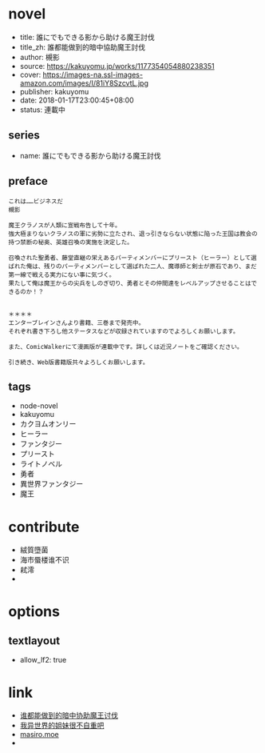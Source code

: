 # novel

- title: 誰にでもできる影から助ける魔王討伐
- title_zh: 誰都能做到的暗中協助魔王討伐
- author: 槻影
- source: https://kakuyomu.jp/works/1177354054880238351
- cover: https://images-na.ssl-images-amazon.com/images/I/81iY8SzcvtL.jpg
- publisher: kakuyomu
- date: 2018-01-17T23:00:45+08:00
- status: 連載中

## series

- name: 誰にでもできる影から助ける魔王討伐

## preface


```
これは……ビジネスだ
槻影

魔王クラノスが人類に宣戦布告して十年。
強大極まりないクラノスの軍に劣勢に立たされ、退っ引きならない状態に陥った王国は教会の持つ禁断の秘奥、英雄召喚の実施を決定した。

召喚された聖勇者、藤堂直継の栄えあるパーティメンバーにプリースト（ヒーラー）として選ばれた俺は、残りのパーティメンバーとして選ばれた二人、魔導師と剣士が原石であり、まだ第一線で戦える実力にない事に気づく。
果たして俺は魔王からの尖兵をしのぎ切り、勇者とその仲間達をレベルアップさせることはできるのか！？


＊＊＊＊
エンターブレインさんより書籍、三巻まで発売中。
それぞれ書き下ろし他ステータスなどが収録されていますのでよろしくお願いします。

また、ComicWalkerにて漫画版が連載中です。詳しくは近況ノートをご確認ください。

引き続き、Web版書籍版共々よろしくお願いします。
```

## tags

- node-novel
- kakuyomu
- カクヨムオンリー
- ヒーラー
- ファンタジー
- プリースト
- ライトノベル
- 勇者
- 異世界ファンタジー
- 魔王

# contribute

- 絨質墮菌
- 海市蜃楼谁不识
- 弒澪
- 

# options

## textlayout

- allow_lf2: true

# link

- [谁都能做到的暗中协助魔王讨伐](https://tieba.baidu.com/f?kw=%E8%B0%81%E9%83%BD%E8%83%BD%E5%81%9A%E5%88%B0%E7%9A%84%E6%9A%97%E4%B8%AD%E5%8D%8F%E5%8A%A9%E9%AD%94%E7%8E%8B%E8%AE%A8%E4%BC%90&ie=utf-8 "谁都能做到的暗中协助魔王讨伐")
- [我异世界的姐妹很不自重吧](https://tieba.baidu.com/f?kw=%E6%88%91%E5%BC%82%E4%B8%96%E7%95%8C%E7%9A%84%E5%A7%90%E5%A6%B9%E5%BE%88%E4%B8%8D%E8%87%AA%E9%87%8D&ie=utf-8 "我异世界的姐妹很不自重")
- [masiro.moe](http://masiro.moe/forum.php?mod=forumdisplay&fid=61&page=1)
- 



